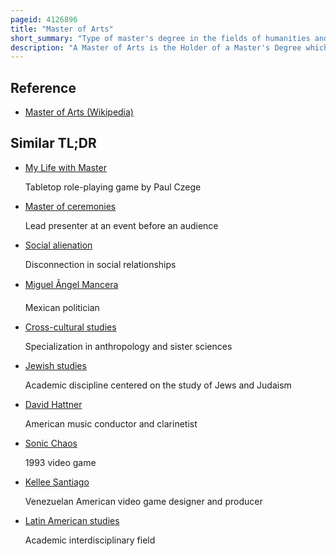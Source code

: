 ```yaml
---
pageid: 4126896
title: "Master of Arts"
short_summary: "Type of master's degree in the fields of humanities and social sciences"
description: "A Master of Arts is the Holder of a Master's Degree which is awarded by Universities in many Countries. The Degree is often contrasted with that of the Master of Science. Those admitted to the Degree have usually studied Subjects within the Scope of the Humanities and social Sciences such as History Literature languages Linguistics public Administration political Science Communication Studies Law or Diplomacy however different Universities have different Conventions and may also offer the Degree for Fields typically considered within. The Degree can be conferred in Respect of completing Courses and passing Examinations, Research, or a Combination of the two."
---
```


## Reference

- [Master of Arts (Wikipedia)](https://en.wikipedia.org/?curid=4126896)

## Similar TL;DR

- [My Life with Master](/tldr/en/my-life-with-master)

  Tabletop role-playing game by Paul Czege

- [Master of ceremonies](/tldr/en/master-of-ceremonies)

  Lead presenter at an event before an audience

- [Social alienation](/tldr/en/social-alienation)

  Disconnection in social relationships

- [Miguel Ãngel Mancera](/tldr/en/miguel-angel-mancera)

  Mexican politician

- [Cross-cultural studies](/tldr/en/cross-cultural-studies)

  Specialization in anthropology and sister sciences

- [Jewish studies](/tldr/en/jewish-studies)

  Academic discipline centered on the study of Jews and Judaism

- [David Hattner](/tldr/en/david-hattner)

  American music conductor and clarinetist

- [Sonic Chaos](/tldr/en/sonic-chaos)

  1993 video game

- [Kellee Santiago](/tldr/en/kellee-santiago)

  Venezuelan American video game designer and producer

- [Latin American studies](/tldr/en/latin-american-studies)

  Academic interdisciplinary field
